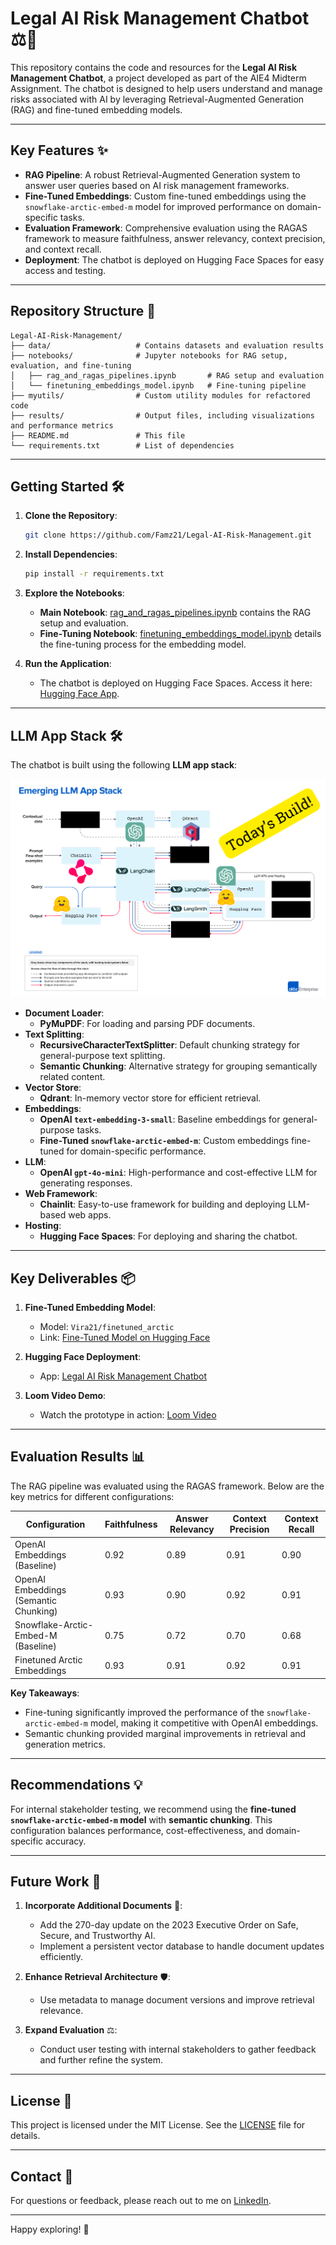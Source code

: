 # Legal AI Risk Management Chatbot ⚖️🚨

This repository contains the code and resources for the **Legal AI Risk Management Chatbot**, a project developed as part of the AIE4 Midterm Assignment. The chatbot is designed to help users understand and manage risks associated with AI by leveraging Retrieval-Augmented Generation (RAG) and fine-tuned embedding models.

---

## Key Features ✨

- **RAG Pipeline**: A robust Retrieval-Augmented Generation system to answer user queries based on AI risk management frameworks.
- **Fine-Tuned Embeddings**: Custom fine-tuned embeddings using the `snowflake-arctic-embed-m` model for improved performance on domain-specific tasks.
- **Evaluation Framework**: Comprehensive evaluation using the RAGAS framework to measure faithfulness, answer relevancy, context precision, and context recall.
- **Deployment**: The chatbot is deployed on Hugging Face Spaces for easy access and testing.

---

## Repository Structure 📂

```
Legal-AI-Risk-Management/
├── data/                   # Contains datasets and evaluation results
├── notebooks/              # Jupyter notebooks for RAG setup, evaluation, and fine-tuning
│   ├── rag_and_ragas_pipelines.ipynb       # RAG setup and evaluation
│   └── finetuning_embeddings_model.ipynb   # Fine-tuning pipeline
├── myutils/                # Custom utility modules for refactored code
├── results/                # Output files, including visualizations and performance metrics
├── README.md               # This file
└── requirements.txt        # List of dependencies
```

---

## Getting Started 🛠️

1. **Clone the Repository**:
   ```bash
   git clone https://github.com/Famz21/Legal-AI-Risk-Management.git
   ```

2. **Install Dependencies**:
   ```bash
   pip install -r requirements.txt
   ```

3. **Explore the Notebooks**:
   - **Main Notebook**: [rag_and_ragas_pipelines.ipynb](rag_and_ragas_pipelines.ipynb) contains the RAG setup and evaluation.
   - **Fine-Tuning Notebook**: [finetuning_embeddings_model.ipynb](finetuning_embeddings_model.ipynb) details the fine-tuning process for the embedding model.

4. **Run the Application**:
   - The chatbot is deployed on Hugging Face Spaces. Access it here: [Hugging Face App](https://huggingface.co/spaces/Vira21/Legal_AI_Risk_Management).

---

## LLM App Stack 🛠️

The chatbot is built using the following **LLM app stack**:

![LLM App Stack Diagram](img/LLM%20App.png)

- **Document Loader**: 
  - **PyMuPDF**: For loading and parsing PDF documents.
- **Text Splitting**:
  - **RecursiveCharacterTextSplitter**: Default chunking strategy for general-purpose text splitting.
  - **Semantic Chunking**: Alternative strategy for grouping semantically related content.
- **Vector Store**:
  - **Qdrant**: In-memory vector store for efficient retrieval.
- **Embeddings**:
  - **OpenAI `text-embedding-3-small`**: Baseline embeddings for general-purpose tasks.
  - **Fine-Tuned `snowflake-arctic-embed-m`**: Custom embeddings fine-tuned for domain-specific performance.
- **LLM**:
  - **OpenAI `gpt-4o-mini`**: High-performance and cost-effective LLM for generating responses.
- **Web Framework**:
  - **Chainlit**: Easy-to-use framework for building and deploying LLM-based web apps.
- **Hosting**:
  - **Hugging Face Spaces**: For deploying and sharing the chatbot.

---

## Key Deliverables 📦

1. **Fine-Tuned Embedding Model**:
   - Model: `Vira21/finetuned_arctic`
   - Link: [Fine-Tuned Model on Hugging Face](https://huggingface.co/Vira21/finetuned_arctic)

2. **Hugging Face Deployment**:
   - App: [Legal AI Risk Management Chatbot](https://huggingface.co/spaces/Vira21/Legal_AI_Risk_Management)

3. **Loom Video Demo**:
   - Watch the prototype in action: [Loom Video]()

---

## Evaluation Results 📊

The RAG pipeline was evaluated using the RAGAS framework. Below are the key metrics for different configurations:

| Configuration                     | Faithfulness | Answer Relevancy | Context Precision | Context Recall |
|-----------------------------------|--------------|------------------|-------------------|----------------|
| OpenAI Embeddings (Baseline)      | 0.92         | 0.89             | 0.91              | 0.90           |
| OpenAI Embeddings (Semantic Chunking) | 0.93      | 0.90             | 0.92              | 0.91           |
| Snowflake-Arctic-Embed-M (Baseline) | 0.75        | 0.72             | 0.70              | 0.68           |
| Finetuned Arctic Embeddings       | 0.93         | 0.91             | 0.92              | 0.91           |

**Key Takeaways**:
- Fine-tuning significantly improved the performance of the `snowflake-arctic-embed-m` model, making it competitive with OpenAI embeddings.
- Semantic chunking provided marginal improvements in retrieval and generation metrics.

---

## Recommendations 💡

For internal stakeholder testing, we recommend using the **fine-tuned `snowflake-arctic-embed-m` model** with **semantic chunking**. This configuration balances performance, cost-effectiveness, and domain-specific accuracy.

---

## Future Work 🔮

1. **Incorporate Additional Documents** 📜:
   - Add the 270-day update on the 2023 Executive Order on Safe, Secure, and Trustworthy AI.
   - Implement a persistent vector database to handle document updates efficiently.

2. **Enhance Retrieval Architecture** 🛡️:
   - Use metadata to manage document versions and improve retrieval relevance.

3. **Expand Evaluation** ⚖️:
   - Conduct user testing with internal stakeholders to gather feedback and further refine the system.

---

## License 📜

This project is licensed under the MIT License. See the [LICENSE](LICENSE) file for details.

---

## Contact 📧

For questions or feedback, please reach out to me on [LinkedIn](https://www.linkedin.com/in/rithyvira/).

---

Happy exploring! 🚀
